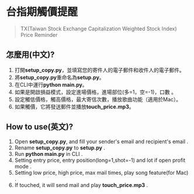 # 台指期觸價提醒  
> TX(Taiwan Stock Exchange Capitalization Weighted Stock Index) Price Reminder

## 怎麼用(中文)?
1. 打開**setup_copy.py**，並填寫您的寄件人的電子郵件和收件人的電子郵件。
2. 將**setup_copy.py**重命名為**setup.py**。
3. 在CLI中運行**python main.py**。
4. 如果是開啟損益模式，設定進場價格，進場部位(多=1，空=-1)，口數 。
5. 設定觸低價格，觸高價格，最大寄信次數，播放歌曲功能（適用於Mac）。
6. 如果觸價，它將發送郵件並播放**touch_price.mp3**。

## How to use(英文)?
1. Open **setup_copy.py**, and fill your sender's email and recipient's email .
2. Rename **setup_copy.py** to **setup.py** .
3. Run **python main.py** in CLI .
4. Setting entry price, entry position(long=1,shot=-1) and lot if open profit mode .
5. Setting low price, high price, max mail times, play song feature(for Mac) .
6. If touched, it will send mail and play **touch_price.mp3** .
